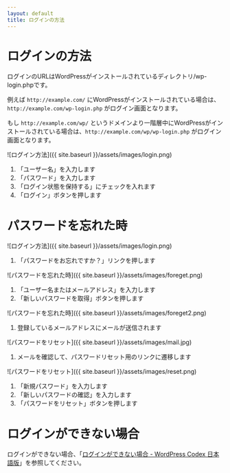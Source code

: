 ```yaml
---
layout: default
title: ログインの方法
---
```


# ログインの方法

ログインのURLはWordPressがインストールされているディレクトリ/wp-login.phpです。

例えば `http://example.com/` にWordPressがインストールされている場合は、 `http://example.com/wp-login.php` がログイン画面となります。

もし `http://example.com/wp/` というドメインより一階層中にWordPressがインストールされている場合は、`http://example.com/wp/wp-login.php` がログイン画面となります。

![ログイン方法]({{ site.baseurl }}/assets/images/login.png)

1. 「ユーザー名」を入力します
2. 「パスワード」を入力します
3. 「ログイン状態を保持する」にチェックを入れます
4. 「ログイン」ボタンを押します


# パスワードを忘れた時

![ログイン方法]({{ site.baseurl }}/assets/images/login.png)

1. 「パスワードをお忘れですか？」リンクを押します

![パスワードを忘れた時]({{ site.baseurl }}/assets/images/foreget.png)

1. 「ユーザー名またはメールアドレス」を入力します
2. 「新しいパスワードを取得」ボタンを押します

![パスワードを忘れた時]({{ site.baseurl }}/assets/images/foreget2.png)

1. 登録しているメールアドレスにメールが送信されます

![パスワードをリセット]({{ site.baseurl }}/assets/images/mail.jpg)

1. メールを確認して、パスワードリセット用のリンクに遷移します

![パスワードをリセット]({{ site.baseurl }}/assets/images/reset.png)

1. 「新規パスワード」を入力します
2. 「新しいパスワードの確認」を入力します
3. 「パスワードをリセット」ボタンを押します

# ログインができない場合

ログインができない場合、「[ログインができない場合 - WordPress Codex 日本語版](https://wpdocs.osdn.jp/%E3%83%AD%E3%82%B0%E3%82%A4%E3%83%B3%E3%81%8C%E3%81%A7%E3%81%8D%E3%81%AA%E3%81%84%E5%A0%B4%E5%90%88)」を参照してください。
